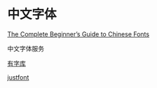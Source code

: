 # 中文字体

[The Complete Beginner’s Guide to Chinese Fonts](https://design.tutsplus.com/articles/the-complete-beginners-guide-to-chinese-fonts--cms-23444)





中文字体服务

[有字库](https://www.webfont.com/)

[justfont](https://justfont.com/)